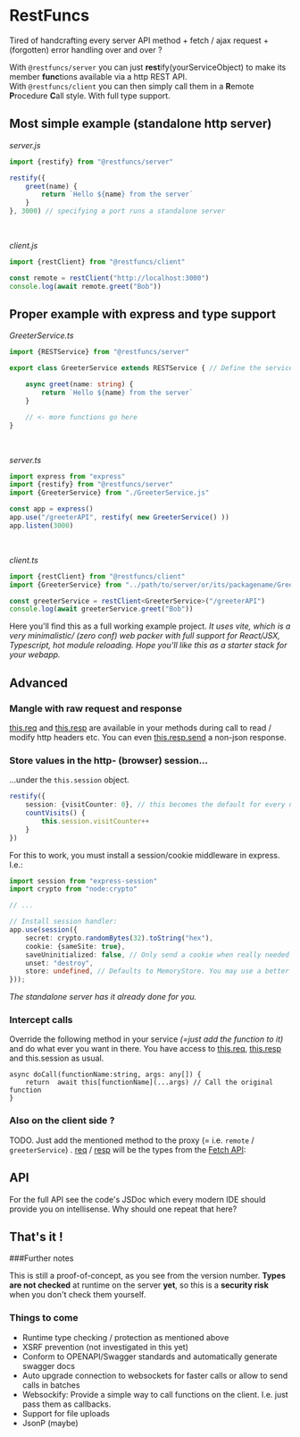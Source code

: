 # RestFuncs

Tired of handcrafting every server API method + fetch / ajax request + (forgotten) error handling over and over ?

With `@restfuncs/server` you can just **rest**ify(yourServiceObject) to make its member **func**tions available via a http REST API.   
With `@restfuncs/client` you can then simply call them in a **R**emote **P**rocedure **C**all style. With full type support.


## Most simple example (standalone http server)

_server.js_
```javascript
import {restify} from "@restfuncs/server"

restify({
    greet(name) {
        return `Hello ${name} from the server`
    }
}, 3000) // specifying a port runs a standalone server
```
<br/>

_client.js_

```javascript
import {restClient} from "@restfuncs/client"

const remote = restClient("http://localhost:3000")
console.log(await remote.greet("Bob"))
```

## Proper example with express and type support

_GreeterService.ts_
```typescript
import {RESTService} from "@restfuncs/server"

export class GreeterService extends RESTService { // Define the service as a class...

    async greet(name: string) {
        return `Hello ${name} from the server`
    }

    // <- more functions go here
}
```

<br/>

_server.ts_
```typescript
import express from "express"
import {restify} from "@restfuncs/server"
import {GreeterService} from "./GreeterService.js"

const app = express()
app.use("/greeterAPI", restify( new GreeterService() ))
app.listen(3000)
```

<br/>

_client.ts_
```typescript
import {restClient} from "@restfuncs/client"
import {GreeterService} from "../path/to/server/or/its/packagename/GreeterService.js" // ...and import the class to have full type support on the client :)

const greeterService = restClient<GreeterService>("/greeterAPI")
console.log(await greeterService.greet("Bob"))
```


Here you'll find this as a full working example project. _It uses vite, which is a very minimalistic/ (zero conf) web packer with full support for React/JSX, Typescript, hot module reloading. Hope you'll like this as a starter stack for your webapp._

## Advanced

### Mangle with raw request and response

[this.req](https://expressjs.com/en/4x/api.html#req) and [this.resp](https://expressjs.com/en/4x/api.html#res) are available in your methods during call to read / modify http headers etc. You can even [this.resp.send](https://expressjs.com/en/4x/api.html#res.send) a non-json response.

### Store values in the http- (browser) session...
...under the `this.session` object.
```typescript
restify({
    session: {visitCounter: 0}, // this becomes the default for every new session (shallowly cloned).
    countVisits() {
        this.session.visitCounter++
    }
})
```
For this to work, you must install a session/cookie middleware in express. I.e.:
```typescript
import session from "express-session"
import crypto from "node:crypto"

// ...

// Install session handler:
app.use(session({
    secret: crypto.randomBytes(32).toString("hex"),
    cookie: {sameSite: true},
    saveUninitialized: false, // Only send a cookie when really needed
    unset: "destroy",
    store: undefined, // Defaults to MemoryStore. You may use a better one for production to prevent against DOS/mem leak. See https://www.npmjs.com/package/express-session
}));
```

_The standalone server has it already done for you._

### Intercept calls

Override the following method in your service _(=just add the function to it)_ and do what ever you want in there.
You have access to [this.req](https://expressjs.com/en/4x/api.html#req), [this.resp](https://expressjs.com/en/4x/api.html#res) and this.session as usual.
```
async doCall(functionName:string, args: any[]) {
    return  await this[functionName](...args) // Call the original function
}
```

### Also on the client side ?

TODO. 
Just add the mentioned method to the proxy (= i.e. `remote` / `greeterService`) . [req](https://developer.mozilla.org/en-US/docs/Web/API/Request) / [resp](https://developer.mozilla.org/en-US/docs/Web/API/response) will be the types from the [Fetch API](https://developer.mozilla.org/en-US/docs/Web/API/Fetch_API):

## API
For the full API see the code's JSDoc which every modern IDE should provide you on intellisense. Why should one repeat that here?

## That's it !

###Further notes

This is still a proof-of-concept, as you see from the version number. 
**Types are not checked** at runtime on the server **yet**, so this is a **security risk** when you don't check them yourself.

### Things to come

- Runtime type checking / protection as mentioned above
- XSRF prevention (not investigated in this yet)
- Conform to OPENAPI/Swagger standards and automatically generate swagger docs
- Auto upgrade connection to websockets for faster calls or allow to send calls in batches
- Websockify: Provide a simple way to call functions on the client. I.e. just pass them as callbacks.
- Support for file uploads
- JsonP (maybe)